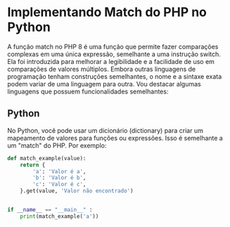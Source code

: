 # Implementando Match do PHP no Python

A função match no PHP 8 é uma função que permite fazer comparações complexas em uma única expressão, semelhante a uma instrução switch. Ela foi introduzida para melhorar a legibilidade e a facilidade de uso em comparações de valores múltiplos. Embora outras linguagens de programação tenham construções semelhantes, o nome e a sintaxe exata podem variar de uma linguagem para outra. Vou destacar algumas linguagens que possuem funcionalidades semelhantes:

## Python

No Python, você pode usar um dicionário (dictionary) para criar um mapeamento de valores para funções ou expressões. Isso é semelhante a um "match" do PHP. Por exemplo:

```python
def match_example(value):
    return {
        'a': 'Valor é a',
        'b': 'Valor é b',
        'c': 'Valor é c',
    }.get(value, 'Valor não encontrado')


if __name__ == "__main__" :
    print(match_example('a'))

```

